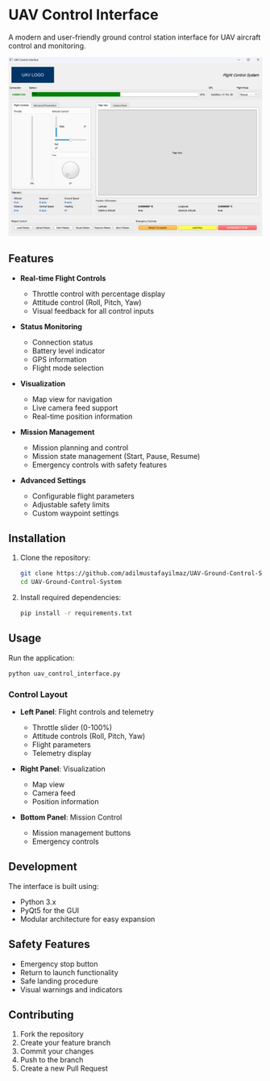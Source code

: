# UAV Control Interface

A modern and user-friendly ground control station interface for UAV aircraft control and monitoring.

![UAV Control Interface](assets/screenshot.png)

## Features

- **Real-time Flight Controls**
  - Throttle control with percentage display
  - Attitude control (Roll, Pitch, Yaw)
  - Visual feedback for all control inputs

- **Status Monitoring**
  - Connection status
  - Battery level indicator
  - GPS information
  - Flight mode selection

- **Visualization**
  - Map view for navigation
  - Live camera feed support
  - Real-time position information

- **Mission Management**
  - Mission planning and control
  - Mission state management (Start, Pause, Resume)
  - Emergency controls with safety features

- **Advanced Settings**
  - Configurable flight parameters
  - Adjustable safety limits
  - Custom waypoint settings

## Installation

1. Clone the repository:
   ```bash
   git clone https://github.com/adilmustafayilmaz/UAV-Ground-Control-Station
   cd UAV-Ground-Control-System
   ```

2. Install required dependencies:
   ```bash
   pip install -r requirements.txt
   ```

## Usage

Run the application:
```bash
python uav_control_interface.py
```

### Control Layout

- **Left Panel**: Flight controls and telemetry
  - Throttle slider (0-100%)
  - Attitude controls (Roll, Pitch, Yaw)
  - Flight parameters
  - Telemetry display

- **Right Panel**: Visualization
  - Map view
  - Camera feed
  - Position information

- **Bottom Panel**: Mission Control
  - Mission management buttons
  - Emergency controls

## Development

The interface is built using:
- Python 3.x
- PyQt5 for the GUI
- Modular architecture for easy expansion

## Safety Features

- Emergency stop button
- Return to launch functionality
- Safe landing procedure
- Visual warnings and indicators

## Contributing

1. Fork the repository
2. Create your feature branch
3. Commit your changes
4. Push to the branch
5. Create a new Pull Request

